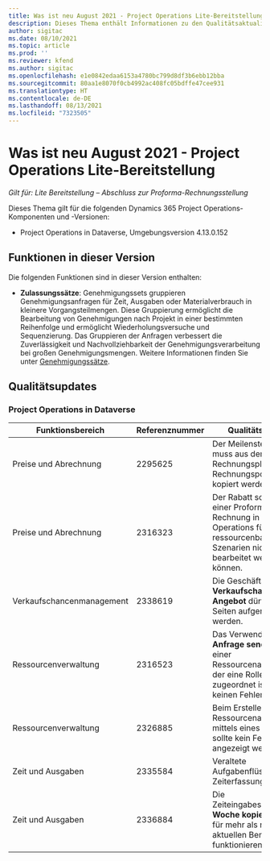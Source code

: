 ```yaml
---
title: Was ist neu August 2021 - Project Operations Lite-Bereitstellung
description: Dieses Thema enthält Informationen zu den Qualitätsaktualisierungen, die in der Version August 2021 der Project Operations Lite-Bereitstellung verfügbar sind.
author: sigitac
ms.date: 08/10/2021
ms.topic: article
ms.prod: ''
ms.reviewer: kfend
ms.author: sigitac
ms.openlocfilehash: e1e0842edaa6153a4780bc799d8df3b6ebb12bba
ms.sourcegitcommit: 80aa1e8070f0cb4992ac408fc05bdffe47cee931
ms.translationtype: HT
ms.contentlocale: de-DE
ms.lasthandoff: 08/13/2021
ms.locfileid: "7323505"
---
```

# <a name="whats-new-august-2021---project-operations-lite-deployment"></a>Was ist neu August 2021 - Project Operations Lite-Bereitstellung

_Gilt für: Lite Bereitstellung – Abschluss zur Proforma-Rechnungsstellung_

Dieses Thema gilt für die folgenden Dynamics 365 Project Operations-Komponenten und -Versionen:

  - Project Operations in Dataverse, Umgebungsversion 4.13.0.152

## <a name="features-included-in-this-release"></a>Funktionen in dieser Version

Die folgenden Funktionen sind in dieser Version enthalten:

- **Zulassungssätze**: Genehmigungssets gruppieren Genehmigungsanfragen für Zeit, Ausgaben oder Materialverbrauch in kleinere Vorgangsteilmengen. Diese Gruppierung ermöglicht die Bearbeitung von Genehmigungen nach Projekt in einer bestimmten Reihenfolge und ermöglicht Wiederholungsversuche und Sequenzierung. Das Gruppieren der Anfragen verbessert die Zuverlässigkeit und Nachvollziehbarkeit der Genehmigungsverarbeitung bei großen Genehmigungsmengen. Weitere Informationen finden Sie unter [Genehmigungssätze](../../approvals/approval-sets.md).

## <a name="quality-updates"></a>Qualitätsupdates

### <a name="project-operations-on-dataverse"></a>Project Operations in Dataverse

| **Funktionsbereich** | **Referenznummer** | **Qualitätsupdate** |
| --- | --- | --- |
| Preise und Abrechnung | 2295625 | Der Meilensteinname muss aus dem Rechnungsplan in das Rechnungspostendetail kopiert werden. |
| Preise und Abrechnung | 2316323 | Der Rabatt sollte auf einer Proforma-Rechnung in Project Operations für ressourcenbasierte Szenarien nicht bearbeitet werden können. |
| Verkaufschancenmanagement | 2338619 | Die Geschäftsregeln **Verkaufschance** und **Angebot** dürfen nur auf Seiten aufgerufen werden. |
| Ressourcenverwaltung | 2316523 | Das Verwenden von **Anfrage senden** aus einer Ressourcenanforderung, der eine Rolle zugeordnet ist, sollte keinen Fehler anzeigen. |
| Ressourcenverwaltung | 2326885 | Beim Erstellen einer Ressourcenanforderung mittels eines Projekts sollte kein Fehler angezeigt werden. |
| Zeit und Ausgaben | 2335584 | Veraltete Aufgabenflüsse in der Zeiterfassung. |
| Zeit und Ausgaben | 2336884 | Die Zeiteingabeschaltfläche **Woche kopieren** muss für mehr als nur für den aktuellen Benutzer funktionieren. |
